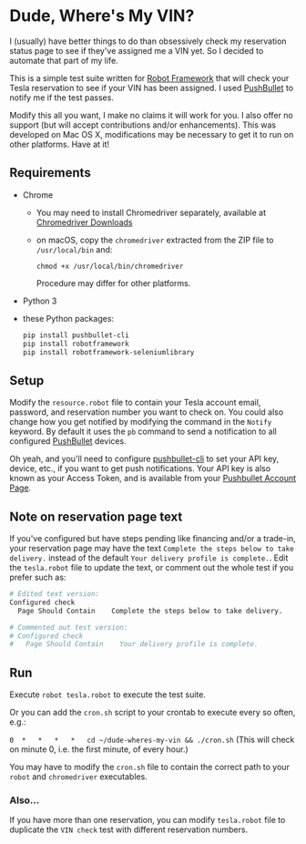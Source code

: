 # Dude, Where's My VIN?

I (usually) have better things to do than obsessively check my reservation status page to see if they've assigned me a VIN yet. So I decided to automate that part of my life.

This is a simple test suite written for [Robot Framework](http://robotframework.org/) that will check your Tesla reservation to see if your VIN has been assigned. I used [PushBullet](https://www.pushbullet.com/) to notify me if the test passes.

Modify this all you want, I make no claims it will work for you. I also offer no support (but will accept contributions and/or enhancements). This was developed on Mac OS X, modifications may be necessary to get it to run on other platforms. Have at it!

## Requirements

- Chrome

  - You may need to install Chromedriver separately, available at [Chromedriver Downloads](https://sites.google.com/a/chromium.org/chromedriver/downloads)
  - on macOS, copy the `chromedriver` extracted from the ZIP file to `/usr/local/bin` and:
  
    ```chmod +x /usr/local/bin/chromedriver```
    
    Procedure may differ for other platforms.

- Python 3

- these Python packages:

  ```bash
  pip install pushbullet-cli
  pip install robotframework
  pip install robotframework-seleniumlibrary
  ```

## Setup

Modify the `resource.robot` file to contain your Tesla account email, password, and reservation number you want to check on. You could also change how you get notified by modifying the command in the `Notify` keyword. By default it uses the `pb` command to send a notification to all configured [PushBullet](https://www.pushbullet.com) devices. 

Oh yeah, and you'll need to configure [pushbullet-cli](https://github.com/GustavoKatel/pushbullet-cli) to set your API key, device, etc., if you want to get push notifications. Your API key is also known as your Access Token, and is available from your [Pushbullet Account Page](https://www.pushbullet.com/#settings/account).

## Note on reservation page text

If you've configured but have steps pending like financing and/or a trade-in, your reservation page may have the text `Complete the steps below to take delivery.` instead of the default `Your delivery profile is complete.`. Edit the `tesla.robot` file to update the text, or comment out the whole test if you prefer such as: 

  ```bash
  # Edited text version: 
  Configured check
    Page Should Contain    Complete the steps below to take delivery.
  
  # Commented out test version:
  # Configured check
  #   Page Should Contain    Your delivery profile is complete.
  ```

## Run

Execute `robot tesla.robot` to execute the test suite.

Or you can add the `cron.sh` script to your crontab to execute every so often, e.g.:

`0	*	*	*	*	cd ~/dude-wheres-my-vin && ./cron.sh`  (This will check on minute 0, i.e. the first minute, of every hour.)

You may have to modify the `cron.sh` file to contain the correct path to your `robot` and `chromedriver` executables.

### Also...

If you have more than one reservation, you can modify `tesla.robot` file to duplicate the `VIN check` test with different reservation numbers.
